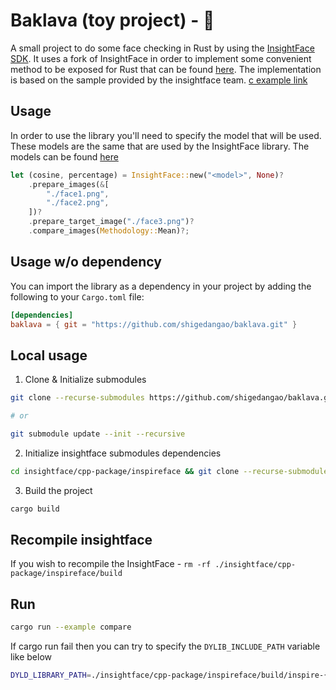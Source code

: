 # Baklava (toy project) - 🍮

A small project to do some face checking in Rust by using the [InsightFace SDK](https://github.com/deepinsight/insightface). It uses a fork of InsightFace in order to implement some convenient method to be exposed for Rust that can be found [here](https://github.com/shigedangao/insightface). The implementation is based on the sample provided by the insightface team. [c example link](https://github.com/deepinsight/insightface/blob/master/cpp-package/inspireface/cpp/sample/api/sample_face_comparison.c)

## Usage

In order to use the library you'll need to specify the model that will be used. These models are the same that are used by the InsightFace library. The models can be found [here](https://github.com/HyperInspire/InspireFace?tab=readme-ov-file#resource-package-list)

```rs
let (cosine, percentage) = InsightFace::new("<model>", None)?
    .prepare_images(&[
        "./face1.png",
        "./face2.png",
    ])?
    .prepare_target_image("./face3.png")?
    .compare_images(Methodology::Mean)?;
```

## Usage w/o dependency

You can import the library as a dependency in your project by adding the following to your `Cargo.toml` file:

```toml
[dependencies]
baklava = { git = "https://github.com/shigedangao/baklava.git" }
```

## Local usage

1. Clone & Initialize submodules

```sh
git clone --recurse-submodules https://github.com/shigedangao/baklava.git

# or

git submodule update --init --recursive
```

2. Initialize insightface submodules dependencies

```sh
cd insightface/cpp-package/inspireface && git clone --recurse-submodules https://github.com/tunmx/inspireface-3rdparty.git 3rdparty
```

3. Build the project

```sh
cargo build
```

## Recompile insightface

If you wish to recompile the InsightFace - `rm -rf ./insightface/cpp-package/inspireface/build`

## Run

```sh
cargo run --example compare
```

If cargo run fail then you can try to specify the `DYLIB_INCLUDE_PATH` variable like below

```sh
DYLD_LIBRARY_PATH=./insightface/cpp-package/inspireface/build/inspire-{arch}/InspireFace/lib cargo run --example compare
```
